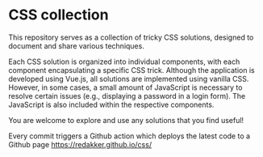 # CSS collection
This repository serves as a collection of tricky CSS solutions, designed to document and share various techniques.

Each CSS solution is organized into individual components, with each component encapsulating a specific CSS trick. Although the application is developed using Vue.js, all solutions are implemented using vanilla CSS. However, in some cases, a small amount of JavaScript is necessary to resolve certain issues (e.g., displaying a password in a login form). The JavaScript is also included within the respective components.

You are welcome to explore and use any solutions that you find useful!

Every commit triggers a Github action which deploys the latest code to a Github page https://redakker.github.io/css/


<!--
# Todo

https://codepen.io/thadeuszlay/pen/QEpXEa
https://codepen.io/gomflo/pen/GRWqJg
https://codepen.io/guicheffer/pen/XJYdmE
https://ecsspert.com/css3-logos/apple/
https://www.youtube.com/watch?v=Whp6SazD7ig
https://codepen.io/shunyadezain/pen/MWypjVW

-->
